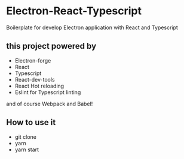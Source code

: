 # Electron-React-Typescript

Boilerplate for develop Electron application with React and Typescript

## this project powered by

- Electron-forge
- React
- Typescript
- React-dev-tools
- React Hot reloading
- Eslint for Typescript linting

and of course Webpack and Babel!

## How to use it

- git clone <Repository Address>
- yarn
- yarn start
